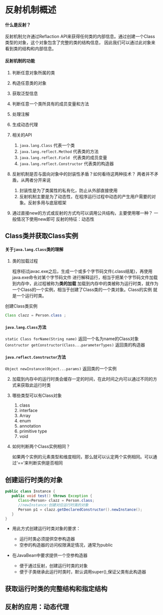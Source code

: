 # 反射机制概述

#### 什么是反射？

反射机制允许通过Reflaction API来获得任何类的内部信息。通过创建一个Class类型的对象，这个对象包含了完整的类的结构信息，
因此我们可以通过此对象来看到类的结构和内部信息。

#### 反射机制的功能
1. 判断任意对象所属的类
2. 构造任意类的对象
3. 获取泛型信息
4. 判断任意一个类所具有的成员变量和方法
5. 处理注解
6. 生成动态代理
7. 相关的API
   1. `java.lang.Class` 代表一个类
   2. `java.lang.reflect.Method`  代表类的方法
   3. `java.lang.reflect.Field `  代表类的成员变量
   4. `java.lang.reflect.Constructor`  代表类的构造器

8. 反射机制是否与面向对象中的封装性矛盾？如何看待这两种技术？
   两者并不矛盾，从两者分开来说
   1. 封装性是为了类属性的私有化，防止从外部直接使用
   2. 反射机制主要是为了动态性，在程序运行过程中动态的产生用户需要的对象。反射多用与底层框架

9. 通过直接new的方式或反射的方式均可以调用公共结构，主要使用哪一种？
   一般情况下使用new即可
   反射的特征：动态性

   
## Class类并获取Class实例

#### 关于`java.lang.Class`类的理解

1. 类的加载过程
   
   程序经过javac.exe之后，生成一个或多个字节码文件(.class结尾)，再使用java.exe命令对某个字节码文件
进行解释运行，相当于把某个字节码文件加载到内存中，此过程被称为**类的加载**
加载到内存中的类被称为运行时类，就作为一个Class的一个实例，相当于创建了Class类的一个类对象。Class的实例
就是一个运行时类。

创建Class类实例
```java
Class clazz = Person.class ;
```

#### `java.lang.Class`方法

`static Class forName(String name)` 返回一个名为name的Class对象
`Constructor getConstructor(Class...parameterTypes)` 返回类的构造器

####  `java.reflect.Constructor`方法
`Object newInstance(Object...params)` 返回类的一个实例

2. 加载到内存中的运行时类会缓存一定的时间，在此时间之内可以通过不同的方式来获取此运行时类

3. 哪些类型可以有Class对象
   1. class
   2. interface
   3. Array
   4. enum
   5. annotation
   6. primitive type
   7. void 
4. 如何判断两个Class实例相同？

   如果两个实例的元素类型和维度相同，那么就可以认定两个实例相同。可以通过‘==’来判断实例是否相同


## 创建运行时类的对象

```java
public class Instance {
   public void test() throws Exception {
      Class<Person> clazz = Person.class;
      //newInstance:创建对应运行时类的对象
      Person p1 = clazz.getDeclaredConstructor().newInstance();
   }
}
```

* 用此方式创建运行时类对象的要求：
  * 运行时类必须提供空参构造器
  * 空参的构造器的访问权限满足情况，通常为public

* 在JavaBean中要求提供一个空参构造器
  * 便于通过反射，创建运行时类的对象
  * 便于子类继承此运行时类时，默认调用super(),保证父类有此构造器


## 获取运行时类的完整结构和指定结构


## 反射的应用：动态代理
